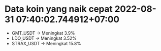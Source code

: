 # Data koin yang naik cepat 2022-08-31 07:40:02.744912+07:00

* GMT_USDT -> Meningkat 3.9%
* LDO_USDT -> Meningkat 3.52%
* STRAX_USDT -> Meningkat 15.8%
